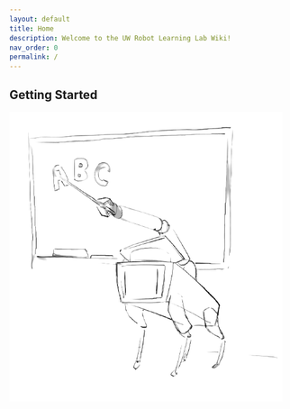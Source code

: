 ```yaml
---
layout: default
title: Home
description: Welcome to the UW Robot Learning Lab Wiki!
nav_order: 0
permalink: /
---
```

## Getting Started

![prof_spot](/_assets/imgs/prof_spot.png?raw=true)

